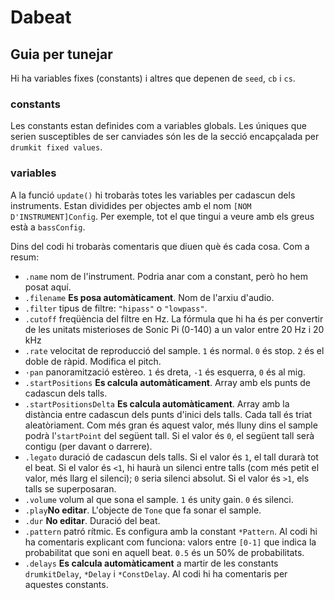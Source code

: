 # Dabeat

## Guia per tunejar

Hi ha variables fixes (constants) i altres que depenen de `seed`, `cb` i `cs`.

### constants

Les constants estan definides com a variables globals.
Les úniques que serien susceptibles de ser canviades són les de la secció encapçalada per `drumkit fixed values`.

### variables

A la funció `update()` hi trobaràs totes les variables per cadascun dels instruments. Estan dividides per objectes amb el nom `[NOM D'INSTRUMENT]Config`. Per exemple, tot el que tingui a veure amb els greus està a `bassConfig`.

Dins del codi hi trobaràs comentaris que diuen què és cada cosa. Com a resum:

- `.name` nom de l'instrument. Podria anar com a constant, però ho hem posat aquí.
- `.filename` **Es posa automàticament**. Nom de l'arxiu d'audio.
- `.filter` tipus de filtre: `"hipass"` o `"lowpass"`.
- `.cutoff` freqüència del filtre en Hz. La fórmula que hi ha és per convertir de les unitats misterioses de Sonic Pi (0-140) a un valor entre 20 Hz i 20 kHz
- `.rate` velocitat de reproducció del sample. `1` és normal. `0` és stop. `2` és el doble de ràpid. Modifica el pitch.
- `·pan` panoramització estèreo. `1` és dreta, `-1` és esquerra, `0` és al mig.
- `.startPositions` **Es calcula automàticament**. Array amb els punts de cadascun dels talls.
- `.startPositionsDelta` **Es calcula automàticament**. Array amb la distància entre cadascun dels punts d'inici dels talls. Cada tall és triat aleatòriament. Com més gran és aquest valor, més lluny dins el sample podrà l'`startPoint` del següent tall. Si el valor és `0`, el següent tall serà contigu (per davant o darrere).
- `.legato` duració de cadascun dels talls. Si el valor és `1`, el tall durarà tot el beat. Si el valor és `<1`, hi haurà un silenci entre talls (com més petit el valor, més llarg el silenci); `0` seria silenci absolut. Si el valor és `>1`, els talls se superposaran.
- `.volume` volum al que sona el sample. `1` és unity gain. `0` és silenci.
- `.play`**No editar**. L'objecte de `Tone` que fa sonar el sample. 
- `.dur` **No editar**. Duració del beat.
- `.pattern` patró rítmic. Es configura amb la constant `*Pattern`. Al codi hi ha comentaris explicant com funciona: valors entre `[0-1]` que indica la probabilitat que soni en aquell beat. `0.5` és un 50% de probabilitats.
- `.delays` **Es calcula automàticament** a martir de les constants `drumkitDelay`, `*Delay` i `*ConstDelay`. Al codi hi ha comentaris per aquestes constants.
